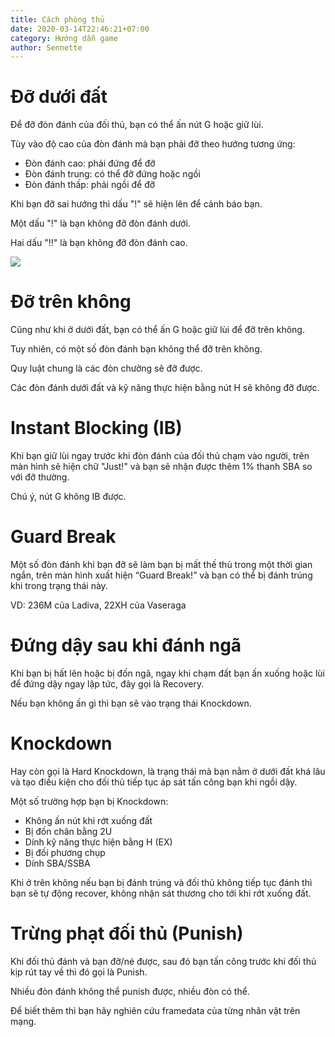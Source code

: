 ```yaml
---
title: Cách phòng thủ
date: 2020-03-14T22:46:21+07:00
category: Hướng dẫn game
author: Sennette
---
```


# Đỡ dưới đất

Để đỡ đòn đánh của đối thủ, bạn có thể ấn nút G hoặc giữ lùi.

Tùy vào độ cao của đòn đánh mà bạn phải đỡ theo hướng tương ứng:

- Đòn đánh cao: phải đứng để đỡ
- Đòn đánh trung: có thể đỡ đứng hoặc ngồi
- Đòn đánh thấp: phải ngồi để đỡ

Khi bạn đỡ sai hướng thì dấu "!" sẽ hiện lên để cảnh báo bạn.

Một dấu "!" là bạn không đỡ đòn đánh dưới.

Hai dấu "!!" là bạn không đỡ đòn đánh cao.

![](/images/tut5/overhead.jpg)

# Đỡ trên không

Cũng như khi ở dưới đất, bạn có thể ấn G hoặc giữ lùi để đỡ trên không.

Tuy nhiên, có một số đòn đánh bạn không thể đỡ trên không.

Quy luật chung là các đòn chưởng sẽ đỡ được.

Các đòn đánh dưới đất và kỹ năng thực hiện bằng nút H sẽ không đỡ được.

# Instant Blocking (IB)

Khi bạn giữ lùi ngay trước khi đòn đánh của đối thủ chạm vào người, trên màn
hình sẽ hiện chữ "Just!" và bạn sẽ nhận được thêm 1% thanh SBA so với đỡ
thường.

Chú ý, nút G không IB được.

# Guard Break

Một số đòn đánh khi bạn đỡ sẽ làm bạn bị mất thế thủ trong một thời gian ngắn,
trên màn hình xuất hiện “Guard Break!” và bạn có thể bị đánh trúng khi trong
trạng thái này.

VD: 236M của Ladiva, 22XH của Vaseraga

# Đứng dậy sau khi đánh ngã

Khi bạn bị hất lên hoặc bị đốn ngã, ngay khi chạm đất bạn ấn xuống hoặc lùi để
đứng dậy ngay lập tức, đây gọi là Recovery.

Nếu bạn không ấn gì thì bạn sẽ vào trạng thái Knockdown.

# Knockdown

Hay còn gọi là Hard Knockdown, là trạng thái mà bạn nằm ở dưới đất khá lâu và
tạo điều kiện cho đối thủ tiếp tục áp sát tấn công bạn khi ngồi dậy.

Một số trường hợp bạn bị Knockdown:

- Không ấn nút khi rớt xuống đất
- Bị đốn chân bằng 2U
- Dính kỹ năng thực hiện bằng H (EX)
- Bị đối phương chụp
- Dính SBA/SSBA

Khi ở trên không nếu bạn bị đánh trúng và đối thủ không tiếp tục đánh thì bạn
sẽ tự động recover, không nhận sát thương cho tới khi rớt xuống đất.

# Trừng phạt đối thủ (Punish)

Khi đối thủ đánh và bạn đỡ/né được, sau đó bạn tấn công trước khi đối thủ kịp
rút tay về thì đó gọi là Punish.

Nhiều đòn đánh không thể punish được, nhiều đòn có thể.

Để biết thêm thì bạn hãy nghiên cứu framedata của từng nhân vật trên mạng.
